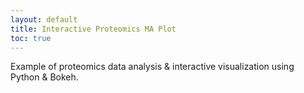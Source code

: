 ```yaml
--- 
layout: default
title: Interactive Proteomics MA Plot
toc: true
---
```


Example of proteomics data analysis & interactive visualization using Python & Bokeh.
